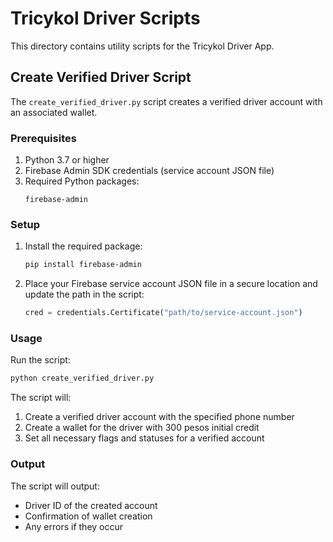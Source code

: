 # Tricykol Driver Scripts

This directory contains utility scripts for the Tricykol Driver App.

## Create Verified Driver Script

The `create_verified_driver.py` script creates a verified driver account with an associated wallet.

### Prerequisites

1. Python 3.7 or higher
2. Firebase Admin SDK credentials (service account JSON file)
3. Required Python packages:
   ```
   firebase-admin
   ```

### Setup

1. Install the required package:
   ```bash
   pip install firebase-admin
   ```

2. Place your Firebase service account JSON file in a secure location and update the path in the script:
   ```python
   cred = credentials.Certificate("path/to/service-account.json")
   ```

### Usage

Run the script:
```bash
python create_verified_driver.py
```

The script will:
1. Create a verified driver account with the specified phone number
2. Create a wallet for the driver with 300 pesos initial credit
3. Set all necessary flags and statuses for a verified account

### Output

The script will output:
- Driver ID of the created account
- Confirmation of wallet creation
- Any errors if they occur
